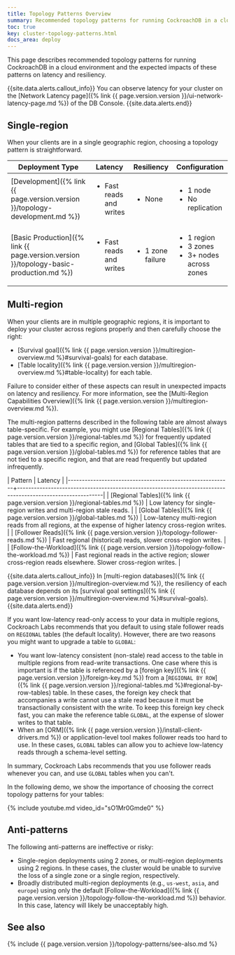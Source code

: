 ```yaml
---
title: Topology Patterns Overview
summary: Recommended topology patterns for running CockroachDB in a cloud environment.
toc: true
key: cluster-topology-patterns.html
docs_area: deploy
---
```


This page describes recommended topology patterns for running CockroachDB in a cloud environment and the expected impacts of these patterns on latency and resiliency.

{{site.data.alerts.callout_info}}
You can observe latency for your cluster on the [Network Latency page]({% link {{ page.version.version }}/ui-network-latency-page.md %}) of the DB Console.
{{site.data.alerts.end}}

## Single-region

When your clients are in a single geographic region, choosing a topology pattern is straightforward.

Deployment Type | Latency | Resiliency | Configuration
--------|---------|------------|--------------
[Development]({% link {{ page.version.version }}/topology-development.md %}) | <ul><li>Fast reads and writes</li></ul> | <ul><li>None</li></ul> | <ul><li>1 node</li><li>No replication</li></ul>
[Basic Production]({% link {{ page.version.version }}/topology-basic-production.md %}) | <ul><li>Fast reads and writes</li></ul> | <ul><li>1 zone failure</li></ul> | <ul><li>1 region</li><li>3 zones</li><li>3+ nodes across zones</li></ul>

## Multi-region

When your clients are in multiple geographic regions, it is important to deploy your cluster across regions properly and then carefully choose the right:

- [Survival goal]({% link {{ page.version.version }}/multiregion-overview.md %}#survival-goals) for each database.
- [Table locality]({% link {{ page.version.version }}/multiregion-overview.md %}#table-locality) for each table.

Failure to consider either of these aspects can result in unexpected impacts on latency and resiliency. For more information, see the [Multi-Region Capabilities Overview]({% link {{ page.version.version }}/multiregion-overview.md %}).

The multi-region patterns described in the following table are almost always table-specific. For example, you might use [Regional Tables]({% link {{ page.version.version }}/regional-tables.md %}) for frequently updated tables that are tied to a specific region, and [Global Tables]({% link {{ page.version.version }}/global-tables.md %}) for reference tables that are not tied to a specific region, and that are read frequently but updated infrequently.

| Pattern                                                  | Latency                                                                                                    |
|----------------------------------------------------------+------------------------------------------------------------------------------------------------------------|
| [Regional Tables]({% link {{ page.version.version }}/regional-tables.md %})                  | Low latency for single-region writes and multi-region stale reads.                                         |
| [Global Tables]({% link {{ page.version.version }}/global-tables.md %})                      | Low-latency multi-region reads from all regions, at the expense of higher latency cross-region writes.     |
| [Follower Reads]({% link {{ page.version.version }}/topology-follower-reads.md %})           | Fast regional (historical) reads, slower cross-region writes.                                              |
| [Follow-the-Workload]({% link {{ page.version.version }}/topology-follow-the-workload.md %}) | Fast regional reads in the active region; slower cross-region reads elsewhere. Slower cross-region writes. |

{{site.data.alerts.callout_info}}
In [multi-region databases]({% link {{ page.version.version }}/multiregion-overview.md %}), the resiliency of each database depends on its [survival goal settings]({% link {{ page.version.version }}/multiregion-overview.md %}#survival-goals).
{{site.data.alerts.end}}

If you want low-latency read-only access to your data in multiple regions, Cockroach Labs recommends that you default to using stale follower reads on `REGIONAL` tables (the default locality). However, there are two reasons you might want to upgrade a table to `GLOBAL`:

- You want low-latency consistent (non-stale) read access to the table in multiple regions from read-write transactions. One case where this is important is if the table is referenced by a [foreign key]({% link {{ page.version.version }}/foreign-key.md %}) from a [`REGIONAL BY ROW`]({% link {{ page.version.version }}/regional-tables.md %}#regional-by-row-tables) table. In these cases, the foreign key check that accompanies a write cannot use a stale read because it must be transactionally consistent with the write. To keep this foreign key check fast, you can make the reference table `GLOBAL`, at the expense of slower writes to that table.
- When an [ORM]({% link {{ page.version.version }}/install-client-drivers.md %}) or application-level tool makes follower reads too hard to use. In these cases, `GLOBAL` tables can allow you to achieve low-latency reads through a schema-level setting.

In summary, Cockroach Labs recommends that you use follower reads whenever you can, and use `GLOBAL` tables when you can't.

In the following demo, we show the importance of choosing the correct topology patterns for your tables:

{% include youtube.md video_id="sO1Mr0Gmde0" %}

## Anti-patterns

The following anti-patterns are ineffective or risky:

- Single-region deployments using 2 zones, or multi-region deployments using 2 regions. In these cases, the cluster would be unable to survive the loss of a single zone or a single region, respectively.
- Broadly distributed multi-region deployments (e.g., `us-west`, `asia`, and `europe`) using only the default [Follow-the-Workload]({% link {{ page.version.version }}/topology-follow-the-workload.md %}) behavior. In this case, latency will likely be unacceptably high.

## See also

{% include {{ page.version.version }}/topology-patterns/see-also.md %}
